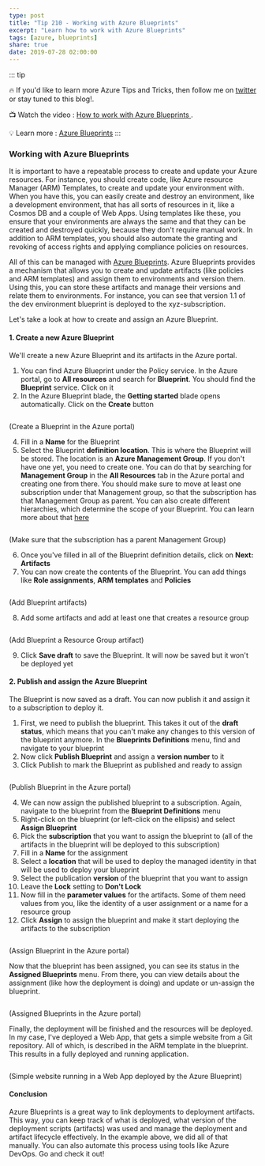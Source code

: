 ```yaml
---
type: post
title: "Tip 210 - Working with Azure Blueprints"
excerpt: "Learn how to work with Azure Blueprints"
tags: [azure, blueprints]
share: true
date: 2019-07-28 02:00:00
---
```


::: tip

:fire: If you'd like to learn more Azure Tips and Tricks, then follow me on [twitter](http://twitter.com/mbcrump) or stay tuned to this blog!.

:tv: Watch the video : [How to work with Azure Blueprints ](https://www.youtube.com/watch?v=MeLf-cg_8nc&list=PLLasX02E8BPCNCK8Thcxu-Y-XcBUbhFWC&index=64&t=0s?WT.mc_id=youtube-azuredevtips-azureappsdev).

:bulb: Learn more : [Azure Blueprints](https://docs.microsoft.com/en-us/azure/governance/blueprints/overview?WT.mc_id=docs-azuredevtips-azureappsdev)
:::

### Working with Azure Blueprints

It is important to have a repeatable process to create and update your Azure resources. For instance, you should create code, like Azure resource Manager (ARM) Templates, to create and update your environment with. When you have this, you can easily create and destroy an environment, like a development environment, that has all sorts of resources in it, like a Cosmos DB and a couple of Web Apps. Using templates like these, you ensure that your environments are always the same and that they can be created and destroyed quickly, because they don't require manual work. In addition to ARM templates, you should also automate the granting and revoking of access rights and applying compliance policies on resources.

All of this can be managed with [Azure Blueprints](https://azure.microsoft.com/services/blueprints?WT.mc_id=azure-azuredevtips-azureappsdev). Azure Blueprints provides a mechanism that allows you to create and update artifacts (like policies and ARM templates) and assign them to environments and version them. Using this, you can store these artifacts and manage their versions and relate them to environments. For instance, you can see that version 1.1 of the dev environment blueprint is deployed to the xyz-subscription. 

Let's take a look at how to create and assign an Azure Blueprint. 

#### 1. Create a new Azure Blueprint

We'll create a new Azure Blueprint and its artifacts in the Azure portal. 

1. You can find Azure Blueprint under the Policy service. In the Azure portal, go to **All resources** and search for **Blueprint**. You should find the **Blueprint** service. Click on it
2. In the Azure Blueprint blade, the **Getting started** blade opens automatically. Click on the **Create** button

<img :src="$withBase('/files/CreateABlueprint.png')">

(Create a Blueprint in the Azure portal)

4. Fill in a **Name** for the Blueprint
5. Select the Blueprint **definition location**. This is where the Blueprint will be stored. The location is an **Azure Management Group**. If you don't have one yet, you need to create one. You can do that by searching for **Management Group** in the **All Resources** tab in the Azure portal and creating one from there. You should make sure to move at least one subscription under that Management group, so that the subscription has that Management Group as parent. You can also create different hierarchies, which determine the scope of your Blueprint. You can learn more about that [here](https://docs.microsoft.com/azure/governance/blueprints/overview?WT.mc_id=docs-azuredevtips-azureappsdev)

<img :src="$withBase('/files/FoldSubscriptionIntoManagementGroup.png')">

(Make sure that the subscription has a parent Management Group)

6. Once you've filled in all of the Blueprint definition details, click on **Next: Artifacts**
7. You can now create the contents of the Blueprint. You can add things like **Role assignments**, **ARM templates** and **Policies**

<img :src="$withBase('/files/AddBlueprintArtifacts.png')">

(Add Blueprint artifacts)

8. Add some artifacts and add at least one that creates a resource group

<img :src="$withBase('/files/CreateResourceGroupArtifact.png')">

(Add Blueprint a Resource Group artifact)

9.  Click **Save draft** to save the Blueprint. It will now be saved but it won't be deployed yet

#### 2. Publish and assign the Azure Blueprint

The Blueprint is now saved as a draft. You can now publish it and assign it to a subscription to deploy it.

1. First, we need to publish the blueprint. This takes it out of the **draft status**, which means that you can't make any changes to this version of the blueprint anymore. In the **Blueprints Definitions** menu, find and navigate to your blueprint
2. Now click **Publish Blueprint** and assign a **version number** to it
3. Click Publish to mark the Blueprint as published and ready to assign

<img :src="$withBase('/files/PublishBlueprint.png')">

(Publish Blueprint in the Azure portal)

4. We can now assign the published blueprint to a subscription. Again, navigate to the blueprint from the **Blueprint Definitions** menu
5. Right-click on the blueprint (or left-click on the ellipsis) and select **Assign Blueprint**
6. Pick the **subscription** that you want to assign the blueprint to (all of the artifacts in the blueprint will be deployed to this subscription)
7. Fill in a **Name** for the assignment
8. Select a **location** that will be used to deploy the managed identity in that will be used to deploy your blueprint
9. Select the publication **version** of the blueprint that you want to assign
10. Leave the **Lock** setting to **Don't Lock**
11. Now fill in the **parameter values** for the artifacts. Some of them need values from you, like the identity of a user assignment or a name for a resource group
12. Click **Assign** to assign the blueprint and make it start deploying the artifacts to the subscription

<img :src="$withBase('/files/PublishBlueprint.png')">

(Assign Blueprint in the Azure portal)

Now that the blueprint has been assigned, you can see its status in the **Assigned Blueprints** menu. From there, you can view details about the assignment (like how the deployment is doing) and update or un-assign the blueprint. 

<img :src="$withBase('/files/BlueprintAssignment.png')">

(Assigned Blueprints in the Azure portal)

Finally, the deployment will be finished and the resources will be deployed. In my case, I've deployed a Web App, that gets a simple website from a Git repository. All of which, is described in the ARM template in the blueprint. This results in a fully deployed and running application. 

<img :src="$withBase('/files/RunTheAppblue.png')">

(Simple website running in a Web App deployed by the Azure Blueprint)

#### Conclusion

Azure Blueprints is a great way to link deployments to deployment artifacts. This way, you can keep track of what is deployed, what version of the deployment scripts (artifacts) was used and manage the deployment and artifact lifecycle effectively. In the example above, we did all of that manually. You can also automate this process using tools like Azure DevOps. Go and check it out!

